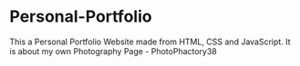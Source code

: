 # Personal-Portfolio
This a Personal Portfolio Website made from HTML, CSS and JavaScript.
It is about my own Photography Page - PhotoPhactory38
